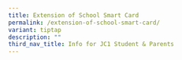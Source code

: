 ```yaml
---
title: Extension of School Smart Card
permalink: /extension-of-school-smart-card/
variant: tiptap
description: ""
third_nav_title: Info for JC1 Student & Parents
---
```

